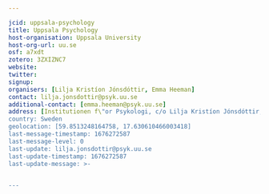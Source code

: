 ```yaml
---

jcid: uppsala-psychology
title: Uppsala Psychology
host-organisation: Uppsala University
host-org-url: uu.se
osf: a7xdt
zotero: 3ZXIZNC7
website: 
twitter: 
signup: 
organisers: [Lilja Kristíon Jónsdóttir, Emma Heeman]
contact: lilja.jonsdottir@psyk.uu.se
additional-contact: [emma.heeman@psyk.uu.se]
address: [Institutionen f\"or Psykologi, c/o Lilja Kristíon Jónsdóttir, Blåsenhus, von Kraemers allé 1E, 752 37 Uppsala]
country: Sweden
geolocation: [59.8513248164758, 17.630610466003418]
last-message-timestamp: 1676272587
last-message-level: 0
last-update: lilja.jonsdottir@psyk.uu.se
last-update-timestamp: 1676272587
last-update-message: >-
  

---
```



